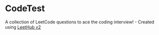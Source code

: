 # CodeTest
A collection of LeetCode questions to ace the coding interview! - Created using [LeetHub v2](https://github.com/arunbhardwaj/LeetHub-2.0)
